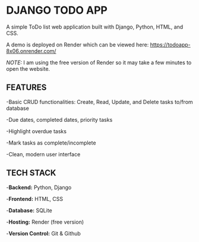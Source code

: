 # DJANGO TODO APP

A simple ToDo list web application built with Django, Python, HTML, and CSS.

A demo is deployed on Render which can be viewed here: https://todoapp-8x06.onrender.com/

*NOTE:* I am using the free version of Render so it may take a few minutes to open the website.



## FEATURES
-Basic CRUD functionalities: Create, Read, Update, and Delete tasks to/from database

-Due dates, completed dates, priority tasks

-Highlight overdue tasks

-Mark tasks as complete/incomplete

-Clean, modern user interface



## TECH STACK
-**Backend:** Python, Django

-**Frontend:** HTML, CSS

-**Database:** SQLite

-**Hosting:** Render (free version)

-**Version Control:** Git & Github
